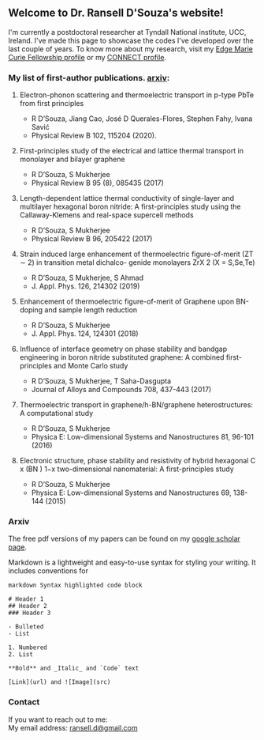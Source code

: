 ## Welcome to Dr. Ransell D'Souza's website!
I'm currently a postdoctoral researcher at Tyndall National institute, UCC, Ireland.
I've made this page to showcase the codes I've developed over the last couple of years.
To know more about my research, visit my [Edge Marie Curie Fellowship profile](https://edge-research.eu/fellows/ransell-dsouza/) or my [CONNECT profile](https://connectcentre.ie/people/ransell-dsouza/).

### My list of first-author publications. [arxiv](#arxiv):
1. Electron-phonon scattering and thermoelectric transport in p-type PbTe from first principles
   - R D’Souza, Jiang Cao, José D Querales-Flores, Stephen Fahy, Ivana Savić
   - Physical Review B 102, 115204 (2020).

2. First-principles study of the electrical and lattice thermal transport in monolayer and bilayer graphene
   - R D’Souza, S Mukherjee
   - Physical Review B 95 (8), 085435 (2017)

3. Length-dependent lattice thermal conductivity of single-layer and multilayer hexagonal boron nitride: A first-principles study using the Callaway-Klemens and real-space supercell methods
   - R D’Souza, S Mukherjee
   - Physical Review B 96, 205422 (2017)
 
4. Strain induced large enhancement of thermoelectric figure-of-merit (ZT ∼ 2) in transition metal dichalco-
genide monolayers ZrX 2 (X = S,Se,Te)
   - R D’Souza, S Mukherjee, S Ahmad
   - J. Appl. Phys. 126, 214302 (2019)
  
5. Enhancement of thermoelectric figure-of-merit of Graphene upon BN-doping and sample length reduction
   - R D’Souza, S Mukherjee
   - J. Appl. Phys. 124, 124301 (2018) 

6. Influence of interface geometry on phase stability and bandgap engineering in boron nitride substituted
graphene: A combined first-principles and Monte Carlo study
   - R D’Souza, S Mukherjee, T Saha-Dasgupta
   - Journal of Alloys and Compounds 708, 437-443 (2017)

7. Thermoelectric transport in graphene/h-BN/graphene heterostructures: A computational study
   - R D’Souza, S Mukherjee
   - Physica E: Low-dimensional Systems and Nanostructures 81, 96-101 (2016)

8. Electronic structure, phase stability and resistivity of hybrid hexagonal C x (BN ) 1−x two-dimensional
nanomaterial: A first-principles study
   - R D’Souza, S Mukherjee
   - Physica E: Low-dimensional Systems and Nanostructures 69, 138-144 (2015)

### Arxiv 
The free pdf versions of my papers can be found on my [google scholar page](https://scholar.google.co.in/citations?user=iIhCZqkAAAAJ&hl=en).

Markdown is a lightweight and easy-to-use syntax for styling your writing. It includes conventions for

```
markdown Syntax highlighted code block

# Header 1
## Header 2
### Header 3

- Bulleted
- List

1. Numbered
2. List

**Bold** and _Italic_ and `Code` text

[Link](url) and ![Image](src)
```

### Contact
If you want to reach out to me:\
My email address: ransell.d@gmail.com

